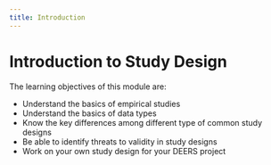 ```yaml
---
title: Introduction
---
```


# Introduction to Study Design

The learning objectives of this module are:

* Understand the basics of empirical studies
* Understand the basics of data types
* Know the key differences among different type of common study designs
* Be able to identify threats to validity in study designs
* Work on your own study design for your DEERS project
